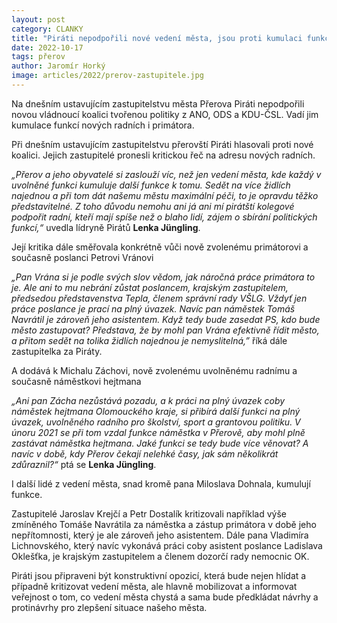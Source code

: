 ```yaml
---
layout: post
category: CLANKY
title: "Piráti nepodpořili nové vedení města, jsou proti kumulaci funkcí"
date: 2022-10-17
tags: přerov
author: Jaromír Horký
image: articles/2022/prerov-zastupitele.jpg
---
```

Na dnešním ustavujícím zastupitelstvu města Přerova Piráti nepodpořili novou vládnoucí koalici tvořenou politiky z ANO, ODS a KDU-ČSL. Vadí jim kumulace funkcí nových radních i primátora.

Při dnešním ustavujícím zastupitelstvu přerovští Piráti hlasovali proti nové koalici. Jejich zastupitelé pronesli kritickou řeč na adresu nových radních.

*„Přerov a jeho obyvatelé si zaslouží víc, než jen vedení města, kde každý v uvolněné funkci kumuluje další funkce k tomu. Sedět na více židlích najednou a při tom dát našemu městu maximální péči, to je opravdu těžko představitelné. Z toho důvodu nemohu ani já ani mí pirátští kolegové podpořit radní, kteří mají spíše než o blaho lidí, zájem o sbírání politických funkcí,“* uvedla lídryně Pirátů **Lenka Jüngling**.

Její kritika dále směřovala konkrétně vůči nově zvolenému primátorovi a současně poslanci Petrovi Vránovi

*„Pan Vrána si je podle svých slov vědom, jak náročná práce primátora to je. Ale ani to mu nebrání zůstat poslancem, krajským zastupitelem, předsedou představenstva Tepla, členem správní rady VŠLG. Vždyť jen práce poslance je prací na plný úvazek. Navíc pan náměstek Tomáš Navrátil je zároveň jeho asistentem. Když tedy bude zasedat PS, kdo bude město zastupovat? Představa, že by mohl pan Vrána efektivně řídit město, a přitom sedět na tolika židlích najednou je nemyslitelná,”* říká dále zastupitelka za Piráty.

A dodává k Michalu Záchovi, nově zvolenému uvolněnému radnímu a současně náměstkovi hejtmana

*„Ani pan Zácha nezůstává pozadu, a k práci na plný úvazek coby náměstek hejtmana Olomouckého kraje, si přibírá další funkci na plný úvazek, uvolněného radního pro školství, sport a grantovou politiku. V únoru 2021 se při tom vzdal funkce náměstka v Přerově, aby mohl plně zastávat náměstka hejtmana. Jaké funkci se tedy bude více věnovat? A navíc v době, kdy Přerov čekají nelehké časy, jak sám několikrát zdůraznil?“* ptá se **Lenka Jüngling**.

I další lidé z vedení města, snad kromě pana Miloslava Dohnala, kumulují funkce.

Zastupitelé Jaroslav Krejčí a Petr Dostalík kritizovali například výše zmíněného Tomáše Navrátila za náměstka a zástup primátora v době jeho nepřítomnosti, který je ale zároveň jeho asistentem. Dále pana Vladimíra Lichnovského, který navíc vykonává práci coby asistent poslance Ladislava Oklešťka, je krajským zastupitelem a členem dozorčí rady nemocnic OK.

Piráti jsou připraveni být konstruktivní opozicí, která bude nejen hlídat a případně kritizovat vedení města, ale hlavně mobilizovat a informovat veřejnost o tom, co vedení města chystá a sama bude předkládat návrhy a protinávrhy pro zlepšení situace našeho města.
